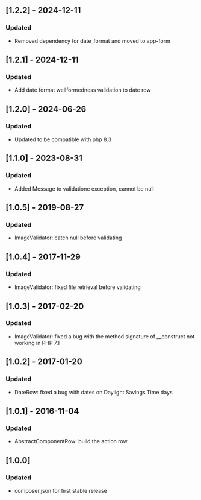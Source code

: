 ## [1.2.2] - 2024-12-11
### Updated
- Removed dependency for date_format and moved to app-form
## [1.2.1] - 2024-12-11
### Updated
- Add date format wellformedness validation to date row
## [1.2.0] - 2024-06-26
### Updated
- Updated to be compatible with php 8.3
## [1.1.0] - 2023-08-31
### Updated
- Added Message to validatione exception, cannot be null
## [1.0.5] - 2019-08-27
### Updated
- ImageValidator: catch null before validating

## [1.0.4] - 2017-11-29
### Updated
- ImageValidator: fixed file retrieval before validating

## [1.0.3] - 2017-02-20
### Updated
- ImageValidator: fixed a bug with the method signature of __construct not working in PHP 7.1

## [1.0.2] - 2017-01-20
### Updated
- DateRow: fixed a bug with dates on Daylight Savings Time days

## [1.0.1] - 2016-11-04
### Updated
- AbstractComponentRow: build the action row

## [1.0.0]
### Updated
- composer.json for first stable release
